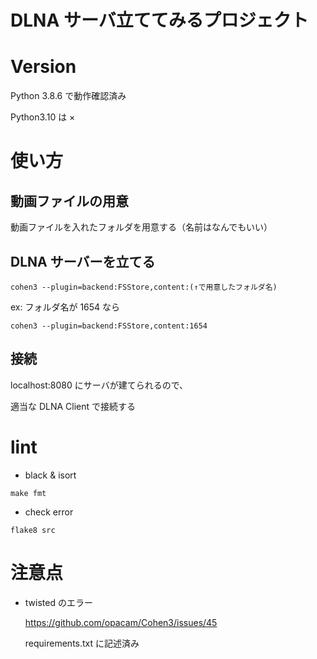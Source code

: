 # DLNA サーバ立ててみるプロジェクト

# Version

Python 3.8.6 で動作確認済み

Python3.10 は ×

# 使い方

## 動画ファイルの用意

動画ファイルを入れたフォルダを用意する（名前はなんでもいい）

## DLNA サーバーを立てる

```
cohen3 --plugin=backend:FSStore,content:(↑で用意したフォルダ名)
```

ex: フォルダ名が 1654 なら

```
cohen3 --plugin=backend:FSStore,content:1654
```

## 接続

localhost:8080 にサーバが建てられるので、

適当な DLNA Client で接続する

# lint

- black & isort

```
make fmt
```

- check error

```
flake8 src
```

# 注意点

- twisted のエラー

  https://github.com/opacam/Cohen3/issues/45

  requirements.txt に記述済み
